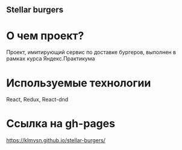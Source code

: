 ## Stellar burgers
# О чем проект?
Проект, имитирующий сервис по доставке бургеров, выполнен в рамках курса Яндекс.Практикума

# Используемые технологии
React, Redux, React-dnd

# Ссылка на gh-pages
https://klmvsn.github.io/stellar-burgers/ 